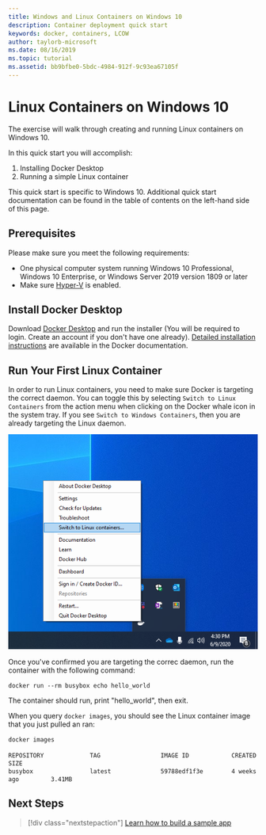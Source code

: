 ```yaml
---
title: Windows and Linux Containers on Windows 10
description: Container deployment quick start
keywords: docker, containers, LCOW
author: taylorb-microsoft
ms.date: 08/16/2019
ms.topic: tutorial
ms.assetid: bb9bfbe0-5bdc-4984-912f-9c93ea67105f
---
```


# Linux Containers on Windows 10

The exercise will walk through creating and running Linux containers on Windows 10.

In this quick start you will accomplish:

1. Installing Docker Desktop
2. Running a simple Linux container

This quick start is specific to Windows 10. Additional quick start documentation can be found in the table of contents on the left-hand side of this page.

## Prerequisites

Please make sure you meet the following requirements:
- One physical computer system running Windows 10 Professional, Windows 10 Enterprise, or Windows
Server 2019 version 1809 or later
- Make sure [Hyper-V](https://docs.microsoft.com/virtualization/hyper-v-on-windows/reference/hyper-v-requirements) is enabled.

## Install Docker Desktop

Download [Docker Desktop](https://store.docker.com/editions/community/docker-ce-desktop-windows) and run the installer (You will be required to login. Create an account if you don't have one already). [Detailed installation instructions](https://docs.docker.com/docker-for-windows/install) are available in the Docker documentation.

## Run Your First Linux Container

In order to run Linux containers, you need to make sure Docker is targeting the correct daemon. You can toggle this by selecting `Switch to Linux Containers` from the action menu when clicking on the Docker whale icon in the system tray. If you see `Switch to Windows Containers`, then you are already targeting the Linux daemon.

![Docker system tray menu showing the "Switch to Windows containers" command.](./media/switchDaemon.png)

Once you've confirmed you are targeting the correc daemon, run the container with the following command:

```console
docker run --rm busybox echo hello_world
```

The container should run, print "hello_world", then exit.

When you query `docker images`, you should see the Linux container image that you just pulled an ran:

```console
docker images

REPOSITORY             TAG                 IMAGE ID            CREATED             SIZE
busybox                latest              59788edf1f3e        4 weeks ago         3.41MB
```

## Next Steps

> [!div class="nextstepaction"]
> [Learn how to build a sample app](./building-sample-app.md)
